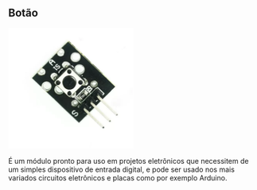 ## Botão

<p><img src="img/1.png" width="50%" /></p>

É um módulo pronto para uso em projetos eletrônicos que necessitem de um simples dispositivo de entrada digital, e pode ser usado nos mais variados circuitos eletrônicos e placas como por exemplo Arduino.
